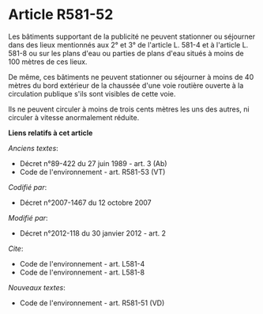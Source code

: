 # Article R581-52

Les bâtiments supportant de la publicité ne peuvent stationner ou séjourner dans des lieux mentionnés aux 2° et 3° de
l'article L. 581-4 et à l'article L. 581-8 ou sur les plans d'eau ou parties de plans d'eau situés à moins de 100 mètres de
ces lieux. 

De même, ces bâtiments ne peuvent stationner ou séjourner à moins de 40 mètres du bord extérieur de la chaussée d'une voie
routière ouverte à la circulation publique s'ils sont visibles de cette voie. 

Ils ne peuvent circuler à moins de trois cents mètres les uns des autres, ni circuler à vitesse anormalement réduite.

**Liens relatifs à cet article**

_Anciens textes_:

  - Décret n°89-422 du 27 juin 1989 - art. 3 (Ab)
  - Code de l'environnement - art. R581-53 (VT)

_Codifié par_:

  - Décret n°2007-1467 du 12 octobre 2007

_Modifié par_:

  - Décret n°2012-118 du 30 janvier 2012 - art. 2

_Cite_:

  - Code de l'environnement - art. L581-4
  - Code de l'environnement - art. L581-8

_Nouveaux textes_:

  - Code de l'environnement - art. R581-51 (VD)
